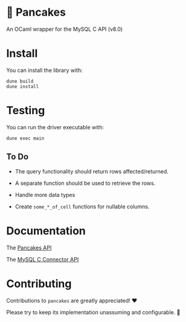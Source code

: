 # 🥞 Pancakes

An OCaml wrapper for the MySQL C API (v8.0)

# Install
You can install the library with:

    dune build
    dune install

# Testing
You can run the driver executable with:

    dune exec main

## To Do
* The query functionality should return rows affected/returned.

* A separate function should be used to retrieve the rows.

* Handle more data types

* Create `some_*_of_cell` functions for nullable columns.

# Documentation
The [Pancakes API](https://chrisnevers.github.io/pancakes/pancakes/index.html)

The [MySQL C Connector API](https://dev.mysql.com/doc/refman/8.0/en/c-api.html)

# Contributing

Contributions to `pancakes` are greatly appreciated! ❤️

Please try to keep its implementation unassuming and configurable. 🙂
